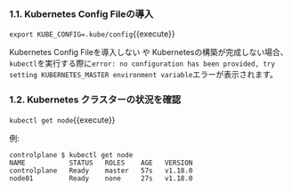 
### 1.1. Kubernetes Config Fileの導入
`export KUBE_CONFIG=.kube/config`{{execute}}

Kubernetes Config Fileを導入しない や Kubernetesの構築が完成しない場合、`kubectl`を実行する際に`error: no configuration has been provided, try setting KUBERNETES_MASTER environment variable`エラーが表示されます。

### 1.2. Kubernetes クラスターの状況を確認
`kubectl get node`{{execute}}

例:

```
controlplane $ kubectl get node
NAME           STATUS   ROLES    AGE   VERSION
controlplane   Ready    master   57s   v1.18.0
node01         Ready    none     27s   v1.18.0
```